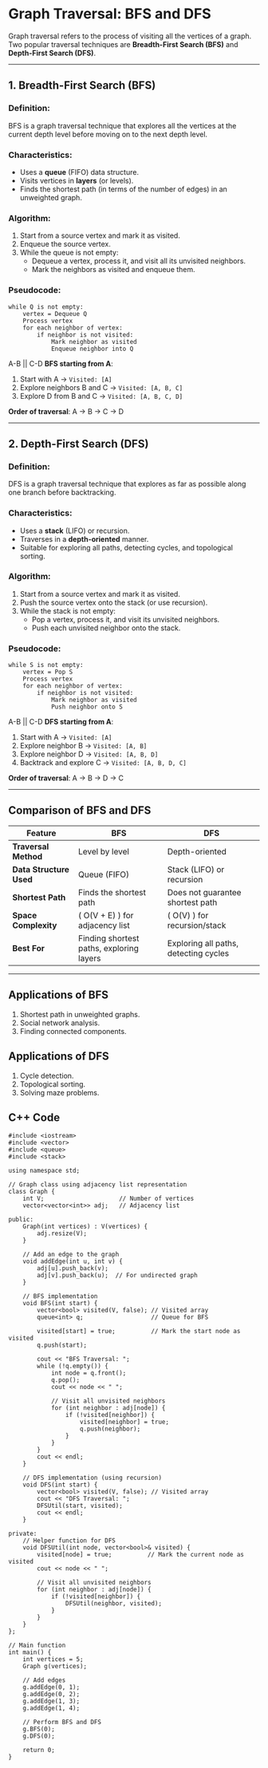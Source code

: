 # Graph Traversal: BFS and DFS

Graph traversal refers to the process of visiting all the vertices of a graph. Two popular traversal techniques are **Breadth-First Search (BFS)** and **Depth-First Search (DFS)**.

---

## 1. **Breadth-First Search (BFS)**

### Definition:
BFS is a graph traversal technique that explores all the vertices at the current depth level before moving on to the next depth level.

### Characteristics:
- Uses a **queue** (FIFO) data structure.
- Visits vertices in **layers** (or levels).
- Finds the shortest path (in terms of the number of edges) in an unweighted graph.

### Algorithm:
1. Start from a source vertex and mark it as visited.
2. Enqueue the source vertex.
3. While the queue is not empty:
   - Dequeue a vertex, process it, and visit all its unvisited neighbors.
   - Mark the neighbors as visited and enqueue them.

### Pseudocode:

```
while Q is not empty:
    vertex = Dequeue Q
    Process vertex
    for each neighbor of vertex:
        if neighbor is not visited:
            Mark neighbor as visited
            Enqueue neighbor into Q
```

A-B || C-D
**BFS starting from A**:
1. Start with A → `Visited: [A]`
2. Explore neighbors B and C → `Visited: [A, B, C]`
3. Explore D from B and C → `Visited: [A, B, C, D]`

**Order of traversal**: A → B → C → D

---

## 2. **Depth-First Search (DFS)**

### Definition:
DFS is a graph traversal technique that explores as far as possible along one branch before backtracking.

### Characteristics:
- Uses a **stack** (LIFO) or recursion.
- Traverses in a **depth-oriented** manner.
- Suitable for exploring all paths, detecting cycles, and topological sorting.

### Algorithm:
1. Start from a source vertex and mark it as visited.
2. Push the source vertex onto the stack (or use recursion).
3. While the stack is not empty:
   - Pop a vertex, process it, and visit its unvisited neighbors.
   - Push each unvisited neighbor onto the stack.

### Pseudocode:

```
while S is not empty:
    vertex = Pop S
    Process vertex
    for each neighbor of vertex:
        if neighbor is not visited:
            Mark neighbor as visited
            Push neighbor onto S
```

A-B || C-D
**DFS starting from A**:
1. Start with A → `Visited: [A]`
2. Explore neighbor B → `Visited: [A, B]`
3. Explore neighbor D → `Visited: [A, B, D]`
4. Backtrack and explore C → `Visited: [A, B, D, C]`

**Order of traversal**: A → B → D → C

---

## Comparison of BFS and DFS

| Feature                | BFS                          | DFS                          |
|------------------------|------------------------------|------------------------------|
| **Traversal Method**   | Level by level               | Depth-oriented               |
| **Data Structure Used**| Queue (FIFO)                | Stack (LIFO) or recursion    |
| **Shortest Path**      | Finds the shortest path      | Does not guarantee shortest path |
| **Space Complexity**   | \( O(V + E) \) for adjacency list | \( O(V) \) for recursion/stack |
| **Best For**           | Finding shortest paths, exploring layers | Exploring all paths, detecting cycles |

---

## Applications of BFS
1. Shortest path in unweighted graphs.
2. Social network analysis.
3. Finding connected components.

## Applications of DFS
1. Cycle detection.
2. Topological sorting.
3. Solving maze problems.

## C++ Code

```
#include <iostream>
#include <vector>
#include <queue>
#include <stack>

using namespace std;

// Graph class using adjacency list representation
class Graph {
    int V;                     // Number of vertices
    vector<vector<int>> adj;   // Adjacency list

public:
    Graph(int vertices) : V(vertices) {
        adj.resize(V);
    }

    // Add an edge to the graph
    void addEdge(int u, int v) {
        adj[u].push_back(v);
        adj[v].push_back(u);  // For undirected graph
    }

    // BFS implementation
    void BFS(int start) {
        vector<bool> visited(V, false); // Visited array
        queue<int> q;                   // Queue for BFS

        visited[start] = true;          // Mark the start node as visited
        q.push(start);

        cout << "BFS Traversal: ";
        while (!q.empty()) {
            int node = q.front();
            q.pop();
            cout << node << " ";

            // Visit all unvisited neighbors
            for (int neighbor : adj[node]) {
                if (!visited[neighbor]) {
                    visited[neighbor] = true;
                    q.push(neighbor);
                }
            }
        }
        cout << endl;
    }

    // DFS implementation (using recursion)
    void DFS(int start) {
        vector<bool> visited(V, false); // Visited array
        cout << "DFS Traversal: ";
        DFSUtil(start, visited);
        cout << endl;
    }

private:
    // Helper function for DFS
    void DFSUtil(int node, vector<bool>& visited) {
        visited[node] = true;          // Mark the current node as visited
        cout << node << " ";

        // Visit all unvisited neighbors
        for (int neighbor : adj[node]) {
            if (!visited[neighbor]) {
                DFSUtil(neighbor, visited);
            }
        }
    }
};

// Main function
int main() {
    int vertices = 5;
    Graph g(vertices);

    // Add edges
    g.addEdge(0, 1);
    g.addEdge(0, 2);
    g.addEdge(1, 3);
    g.addEdge(1, 4);

    // Perform BFS and DFS
    g.BFS(0);
    g.DFS(0);

    return 0;
}
```

